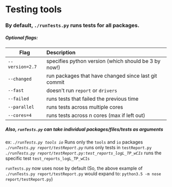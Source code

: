 # Testing tools

### By default, `./runTests.py` runs tests for all packages.


##### Optional flags:

| Flag            | Description                                          |
|-----------------|:-----------------------------------------------------|
| `--version=2.7` | specifies python version (which should be 3 by now!) |
| `--changed`     | run packages that have changed since last git commit |
| `--fast`        | doesn't run `report` or `drivers`                    |
| `--failed`      | runs tests that failed the previous time             |
| `--parallel`    | runs tests across multiple cores                     |
| `--cores=4`     | runs tests across n cores (max if left out)          |

##### Also, `runTests.py` can take individual packages/files/tests as arguments
ex:  *`./runTests.py tools io`* Runs only the `tools` and `io` packages  
*`./runTests.py report/testReport.py`* runs only tests in `testReport.py`  
*`./runTests.py report/testReport.py:test_reports_logL_TP_wCIs`* runs the specific test `test_reports_logL_TP_wCIs`  

`runTests.py` now uses nose by default
(So, the above example of `./runTests.py report/testReport.py` would expand to:
`python3.5 -m nose report/testReport.py`)
